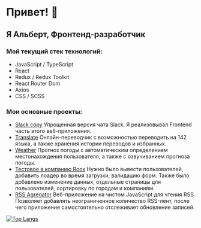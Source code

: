 # Привет! 👋
## Я Альберт, Фронтенд-разработчик
### Мой текущий стек технологий:
- JavaScript / TypeScript
- React
- Redux / Redux Toolkit
- React Router Dom
- Axios
- CSS / SCSS

### Мои основные проекты:
- [Slack copy](https://github.com/sMayWhatIsYourName2020/slack-copy)
Упрощенная версия чата Slack. Я реализовывал Frontend часть этого веб-приложения.
- [Translate](https://github.com/sMayWhatIsYourName2020/translate)
Онлайн-переводчик с возможностью переводить на 142 языка, а также хранения истории переводов и избранных.
- [Weather](https://github.com/sMayWhatIsYourName2020/weather)
Прогноз погоды с автоматическим определением местонахождения пользователя, а также с озвучиванием прогноза погоды.
- [Тестовое в компанию Roox](https://github.com/sMayWhatIsYourName2020/roox-test)
Нужно было вывести пользователей, добавить лоадер во время загрузки, валидацию форм.
Также было добавлено изменение данных, отдельные страницы для пользователей, сортировку по городам и компаниям.
- [RSS Agregator](https://github.com/sMayWhatIsYourName2020/rss-agregator)
Веб-приложение на чистом JavaScript для чтения RSS. Позволяет добавлять неограниченное количество RSS-лент, после чего приложение самостоятельно отслеживает обновление записей.

[![Top Langs](https://github-readme-stats.vercel.app/api/top-langs/?username=sMayWhatIsYourName2020&layout=compact)](https://github.com/sMayWhatIsYourName2020/)
